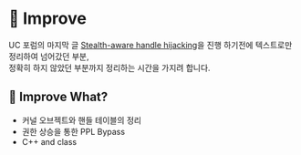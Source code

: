 # :speech_balloon: Improve

UC 포럼의 마지막 글 <a href="https://www.unknowncheats.me/forum/anti-cheat-bypass/261176-silentjack-ultimate-handle-hijacking-user-mode-multi-ac-bypass-eac-tested.html">Stealth-aware handle hijacking</a>을 진행 하기전에 텍스트로만 정리하여 넘어갔던 부분,<br>정확히 하지 않았던 부분까지 정리하는 시간을 가지려 합니다.<br>

## :green_book: Improve What?
- 커널 오브젝트와 핸들 테이블의 정리
- 권한 상승을 통한 PPL Bypass
- C++ and class
